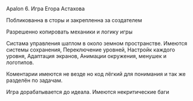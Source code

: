 Apalon 6. Игра Егора Астахова

Побликованна в сторы и закрепленна за создателем

Разрешенно копировать механики и логику игры

Систама управления шатлом в около земном пространстве. Имеются системы сохранения, Переключение уровней, Настройк каждого уровня, Адаптация экранов, Анимации окружения, менушек и логотипов. 


Коментарии имеются не везде но код лёгкий для понимания и так же разделён по задачам.

Игра дорабатывается до идеала. Имеются некритические баги 
